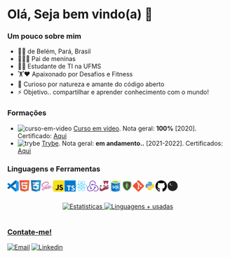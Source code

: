 # Olá, Seja bem vindo(a) 👋

### Um pouco sobre mim

- 🧔🏽 de Belém, Pará, Brasil
- 👨‍👧‍👧 Pai de meninas
- 👨‍🎓 Estudante de TI na UFMS
- 🏋️❤️ Apaixonado por Desafios e Fitness
- 👯 Curioso por natureza e amante do código aberto
- ⚡ Objetivo.. compartilhar e aprender conhecimento com o mundo!

### Formações

<ul>
  <li>
    <img alt="curso-em-video" width="24px" src="https://pbs.twimg.com/profile_images/378800000157650181/8e1bbdf27ff82759f9101e5e7dfc0c31_400x400.jpeg" />
    <span><a href="https://www.cursoemvideo.com/">Curso em vídeo</a>. Nota geral: <strong>100%</strong> [2020]. Certificado: <a href="https://www.cursoemvideo.com/validacao-de-certificado/?codigo=1FF15-6C61-7" target="_blank" rel="noreferrer">Aqui</a></span>
  </li>
  <li>
    <img alt="trybe" width="24px" src="https://www.betrybe.com/static/icons/favicon-ios.png" />
    <span><a href="https://www.betrybe.com/">Trybe</a>. Nota geral: <strong>em andamento..</strong> [2021-2022]. Certificados: <a href="https://www.credential.net/profile/diegoserafimdesousa970614/wallet" target="_blank" rel="noreferrer">Aqui</a></span>
  </li>
</ul>


### Linguagens e Ferramentas

<img title="VS Code" align="left" alt="Visual Studio Code" width="26px" src="https://github.com/DiSerafim/treinando/blob/master/icons/vscode.png" />
<img title="HTML5" align="left" alt="HTML5" width="26px" src="https://github.com/DiSerafim/treinando/blob/master/icons/html5.png" />
<img title="CSS3" align="left" alt="CSS3" width="26px" src="https://github.com/DiSerafim/treinando/blob/master/icons/css3.png" />
<img title="Sass" align="left" alt="Sass" width="26px" src="https://github.com/DiSerafim/treinando/blob/master/icons/sass.png" />
<img title="JavaScript" align="left" alt="JavaScript" width="26px" src="https://github.com/DiSerafim/treinando/blob/master/icons/javascript.png" />
<img title="Typescript" align="left" alt="Typescript" width="26px" src="https://github.com/DiSerafim/treinando/blob/master/icons/typescript.png" />
<img title="React" align="left" alt="React" width="26px" src="https://github.com/DiSerafim/treinando/blob/master/icons/react.png" />
<img title="Redux" align="left" alt="Redux" width="26px" src="https://github.com/DiSerafim/treinando/blob/master/icons/redux.png" />
<img title="Jest" align="left" alt="Jest" width="26px" src="https://github.com/DiSerafim/treinando/blob/master/icons/jest.png" />
<img title="SQL" align="left" alt="SQL" width="26px" src="https://github.com/DiSerafim/treinando/blob/master/icons/sql.png" />
<img title="MongoDB" align="left" alt="MongoDB" width="26px" src="https://github.com/DiSerafim/treinando/blob/master/icons/mongodb.png" />
<img title="Git" align="left" alt="Git" width="26px" src="https://github.com/DiSerafim/treinando/blob/master/icons/git.png" />
<img title="python" align="left" alt="python" width="26px" src="https://github.com/DiSerafim/treinando/blob/master/icons/python.png" />
<img title="GitHub" align="left" alt="GitHub" width="26px" src="https://github.com/DiSerafim/treinando/blob/master/icons/github.png" />
<img title="Terminal" align="left" alt="Terminal" width="26px" src="https://github.com/DiSerafim/treinando/blob/master/icons/terminal.png" />

<br />
<br />
<br />

<div align="center">
  <a href="https://github.com/DiSerafim">
  <img title="Estatisticas" height="130em" src="https://github-readme-stats.vercel.app/api?username=DiSerafim&show_icons=true&theme=dracula&include_all_commits=true&count_private=true"/>
  <img title="Linguagens + usadas" height="130em" src="https://github-readme-stats.vercel.app/api/top-langs/?username=DiSerafim&layout=compact&langs_count=7&theme=dracula"/>
</div>
  
<br />

### Contate-me!
<div> 

  <a href = "mailto:diegoserafim1@gmail.com"><img title="Email" src="https://img.shields.io/badge/-Gmail-%23333?style=for-the-badge&logo=gmail&logoColor=white" target="_blank"></a>
  <a href="https://www.linkedin.com/in/diego-serafim/" target="_blank"><img title="Linkedin" src="https://img.shields.io/badge/-LinkedIn-%230077B5?style=for-the-badge&logo=linkedin&logoColor=white" target="_blank"></a> 
  
</div>

<br />
